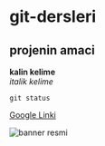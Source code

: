 # git-dersleri

## projenin amaci

**kalin kelime** <br/>
*italik kelime*


`git status`

[Google Linki](https://github.com/fthklc/git-dersleri/new/master?readme=1)

![banner resmi](https://cdn3.iconfinder.com/data/icons/sociocons/256/github-sociocon.png)
